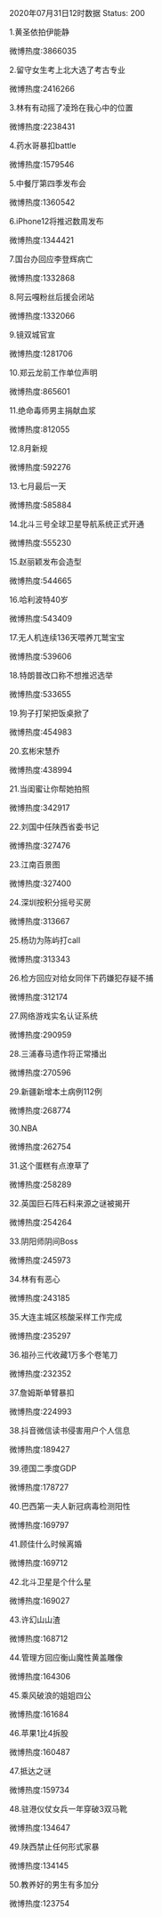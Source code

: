 2020年07月31日12时数据
Status: 200

1.黄圣依拍伊能静

微博热度:3866035

2.留守女生考上北大选了考古专业

微博热度:2416266

3.林有有动摇了凌玲在我心中的位置

微博热度:2238431

4.药水哥暴扣battle

微博热度:1579546

5.中餐厅第四季发布会

微博热度:1360542

6.iPhone12将推迟数周发布

微博热度:1344421

7.国台办回应李登辉病亡

微博热度:1332868

8.阿云嘎粉丝后援会闭站

微博热度:1332066

9.镜双城官宣

微博热度:1281706

10.郑云龙前工作单位声明

微博热度:865601

11.绝命毒师男主捐献血浆

微博热度:812055

12.8月新规

微博热度:592276

13.七月最后一天

微博热度:585884

14.北斗三号全球卫星导航系统正式开通

微博热度:555230

15.赵丽颖发布会造型

微博热度:544665

16.哈利波特40岁

微博热度:543409

17.无人机连续136天喂养兀鹫宝宝

微博热度:539606

18.特朗普改口称不想推迟选举

微博热度:533655

19.狗子打架把饭桌掀了

微博热度:454983

20.玄彬宋慧乔

微博热度:438994

21.当闺蜜让你帮她拍照

微博热度:342917

22.刘国中任陕西省委书记

微博热度:327476

23.江南百景图

微博热度:327400

24.深圳按积分摇号买房

微博热度:313667

25.杨玏为陈屿打call

微博热度:313343

26.检方回应对给女同伴下药嫌犯存疑不捕

微博热度:312174

27.网络游戏实名认证系统

微博热度:290959

28.三浦春马遗作将正常播出

微博热度:270596

29.新疆新增本土病例112例

微博热度:268774

30.NBA

微博热度:262754

31.这个蛋糕有点潦草了

微博热度:258289

32.英国巨石阵石料来源之谜被揭开

微博热度:254264

33.阴阳师阴间Boss

微博热度:245973

34.林有有恶心

微博热度:243185

35.大连主城区核酸采样工作完成

微博热度:235297

36.祖孙三代收藏1万多个卷笔刀

微博热度:232352

37.詹姆斯单臂暴扣

微博热度:224993

38.抖音微信读书侵害用户个人信息

微博热度:189427

39.德国二季度GDP

微博热度:178727

40.巴西第一夫人新冠病毒检测阳性

微博热度:169797

41.顾佳什么时候离婚

微博热度:169712

42.北斗卫星是个什么星

微博热度:169027

43.许幻山山渣

微博热度:168712

44.管理方回应衡山魔性黄盖雕像

微博热度:164306

45.乘风破浪的姐姐四公

微博热度:161684

46.苹果1比4拆股

微博热度:160487

47.抵达之谜

微博热度:159734

48.驻港仪仗女兵一年穿破3双马靴

微博热度:134647

49.陕西禁止任何形式家暴

微博热度:134145

50.教养好的男生有多加分

微博热度:123754

